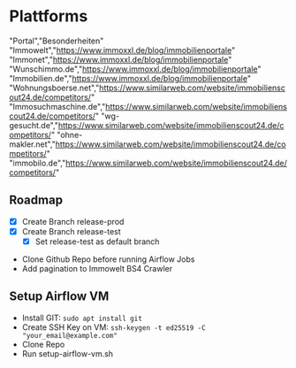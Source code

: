 # Plattforms

"Portal","Besonderheiten"
"Immowelt","https://www.immoxxl.de/blog/immobilienportale"
"Immonet","https://www.immoxxl.de/blog/immobilienportale"
"Wunschimmo.de","https://www.immoxxl.de/blog/immobilienportale"
"Immobilien.de","https://www.immoxxl.de/blog/immobilienportale"
"Wohnungsboerse.net","https://www.similarweb.com/website/immobilienscout24.de/competitors/"
"Immosuchmaschine.de","https://www.similarweb.com/website/immobilienscout24.de/competitors/"
"wg-gesucht.de","https://www.similarweb.com/website/immobilienscout24.de/competitors/"
"ohne-makler.net","https://www.similarweb.com/website/immobilienscout24.de/competitors/"
"immobilo.de","https://www.similarweb.com/website/immobilienscout24.de/competitors/"

## Roadmap
- [x] Create Branch release-prod
- [x] Create Branch release-test
    - [x] Set release-test as default branch
- Clone Github Repo before running Airflow Jobs
- Add pagination to Immowelt BS4 Crawler


## Setup Airflow VM
- Install GIT: `sudo apt install git`
- Create SSH Key on VM: `ssh-keygen -t ed25519 -C "your_email@example.com"`
- Clone Repo
- Run setup-airflow-vm.sh
